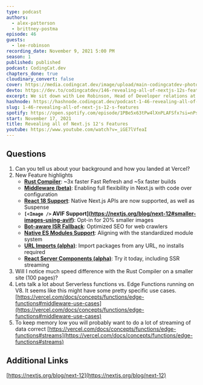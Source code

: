 ```yaml
---
type: podcast
authors:
  - alex-patterson
  - brittney-postma
episode: 46
guests:
  - lee-robinson
recording_date: November 9, 2021 5:00 PM
season: 1
published: published
podcast: CodingCat.dev
chapters_done: true
cloudinary_convert: false
cover: https://media.codingcat.dev/image/upload/main-codingcatdev-photo/Revealing_all_of_Next.js_12_s_Features.png
devto: https://dev.to/codingcatdev/146-revealing-all-of-nextjs-12s-features-11cf
excerpt: We sit down with Lee Robinson, Head of Developer relations at Vercel, to talk all about Next.js 12.
hashnode: https://hashnode.codingcat.dev/podcast-1-46-revealing-all-of-next-js-12-s-features
slug: 1-46-revealing-all-of-next-js-12-s-features
spotify: https://open.spotify.com/episode/1PBe5x63tPw4lXnPLAFSfx?si=nPsDEJc8Qm26L4JrWwVI_g
start: November 17, 2021
title: Revealing all of Next.js 12's Features
youtube: https://www.youtube.com/watch?v=_iGE7lVfeaI
---
```


## Questions

1. Can you tell us about your background and how you landed at Vercel?
2. New Feature highlights
   - **[Rust Compiler](https://nextjs.org/blog/next-12#faster-builds-and-fast-refresh-with-rust-compiler)**: ~3x faster Fast Refresh and ~5x faster builds
   - **[Middleware (beta)](https://nextjs.org/blog/next-12#introducing-middleware)**: Enabling full flexibility in Next.js with code over configuration
   - **[React 18 Support](https://nextjs.org/blog/next-12#preparing-for-react-18)**: Native Next.js APIs are now supported, as well as Suspense
   - **`[<Image />` AVIF Support](https://nextjs.org/blog/next-12#smaller-images-using-avif)**: Opt-in for 20% smaller images
   - **[Bot-aware ISR Fallback](https://nextjs.org/blog/next-12#bot-aware-isr-fallback)**: Optimized SEO for web crawlers
   - **[Native ES Modules Support](https://nextjs.org/blog/next-12#es-modules-support-and-url-imports)**: Aligning with the standardized module system
   - **[URL Imports (alpha)](https://nextjs.org/blog/next-12#url-imports)**: Import packages from any URL, no installs required
   - **[React Server Components (alpha)](https://nextjs.org/blog/next-12#react-server-components)**: Try it today, including SSR streaming
3. Will I notice much speed difference with the Rust Compiler on a smaller site (100 pages)?
4. Lets talk a lot about Serverless functions vs. Edge Functions running on V8. It seems like this might have some pretty specific use cases.
   [https://vercel.com/docs/concepts/functions/edge-functions#middleware-use-cases](https://vercel.com/docs/concepts/functions/edge-functions#middleware-use-cases)
5. To keep memory low you will probably want to do a lot of streaming of data correct
   [https://vercel.com/docs/concepts/functions/edge-functions#streams](https://vercel.com/docs/concepts/functions/edge-functions#streams)

## Additional Links

[https://nextjs.org/blog/next-12](https://nextjs.org/blog/next-12)
